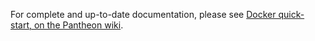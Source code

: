 For complete and up-to-date documentation, please see [Docker quick-start, on the Pantheon wiki](https://github.com/ConsenSys/pantheon/wiki/Docker-Quickstart).
